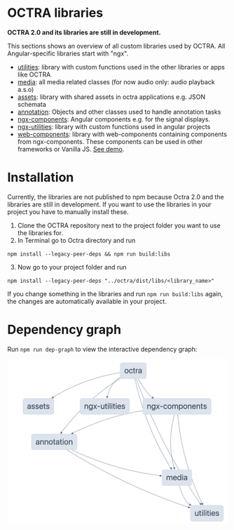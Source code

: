 # OCTRA libraries

**OCTRA 2.0 and its libraries are still in development.**

This sections shows an overview of all custom libraries used by OCTRA. All Angular-specific libraries start with "ngx".


- [utilities](./utilities/src/): library with custom functions used in the
  other libraries or apps like OCTRA
- [media](./media/src/): all media related classes (for now audio only: audio
  playback a.s.o)
- [assets](./assets/src/): library with shared assets in octra applications
  e.g. JSON schemata
- [annotation](./annotation/src/): Objects and other classes used to handle
  annotation tasks
- [ngx-components](./ngx-components/): Angular components e.g. for the
  signal displays.
- [ngx-utilities](./ngx-utilities/): library with custom functions used in
  angular projects
- [web-components](./web-components/): library with web-components containing components from ngx-components. These components can be used in other frameworks or Vanilla JS. [See demo](../apps/web-components-demo/).

# Installation

Currently, the libraries are not published to npm because Octra 2.0 and the libraries are still in development. If you
want to use the libraries in your project you have to manually install these.

1. Clone the OCTRA repository next to the project folder you want to use the libraries for.
2. In Terminal go to Octra directory and run

```shell
npm install --legacy-peer-deps && npm run build:libs
```

3. Now go to your project folder and run

```shell
npm install --legacy-peer-deps "../octra/dist/libs/<library_name>"
```

If you change something in the libraries and run `npm run build:libs` again, the changes are automatically available in your project.

# Dependency graph

Run `npm run dep-graph` to view the interactive dependency graph:

![octra_dependency_graph.png](../images/octra_dependency_graph.png)
